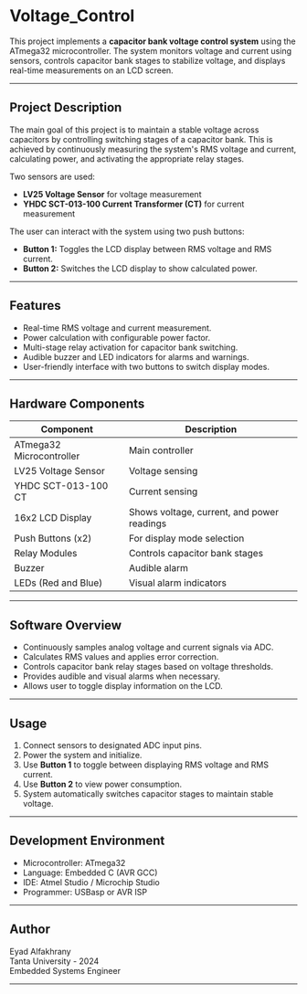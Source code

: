 # Voltage_Control

This project implements a **capacitor bank voltage control system** using the ATmega32 microcontroller. The system monitors voltage and current using sensors, controls capacitor bank stages to stabilize voltage, and displays real-time measurements on an LCD screen.

---

## Project Description

The main goal of this project is to maintain a stable voltage across capacitors by controlling switching stages of a capacitor bank. This is achieved by continuously measuring the system's RMS voltage and current, calculating power, and activating the appropriate relay stages.

Two sensors are used:

- **LV25 Voltage Sensor** for voltage measurement
- **YHDC SCT-013-100 Current Transformer (CT)** for current measurement

The user can interact with the system using two push buttons:

- **Button 1:** Toggles the LCD display between RMS voltage and RMS current.
- **Button 2:** Switches the LCD display to show calculated power.

---

## Features

- Real-time RMS voltage and current measurement.
- Power calculation with configurable power factor.
- Multi-stage relay activation for capacitor bank switching.
- Audible buzzer and LED indicators for alarms and warnings.
- User-friendly interface with two buttons to switch display modes.

---

## Hardware Components

| Component                   | Description                         |
|-----------------------------|-----------------------------------|
| ATmega32 Microcontroller    | Main controller                    |
| LV25 Voltage Sensor         | Voltage sensing                    |
| YHDC SCT-013-100 CT         | Current sensing                   |
| 16x2 LCD Display            | Shows voltage, current, and power readings |
| Push Buttons (x2)           | For display mode selection         |
| Relay Modules               | Controls capacitor bank stages     |
| Buzzer                     | Audible alarm                      |
| LEDs (Red and Blue)         | Visual alarm indicators            |

---

## Software Overview

- Continuously samples analog voltage and current signals via ADC.
- Calculates RMS values and applies error correction.
- Controls capacitor bank relay stages based on voltage thresholds.
- Provides audible and visual alarms when necessary.
- Allows user to toggle display information on the LCD.

---

## Usage

1. Connect sensors to designated ADC input pins.
2. Power the system and initialize.
3. Use **Button 1** to toggle between displaying RMS voltage and RMS current.
4. Use **Button 2** to view power consumption.
5. System automatically switches capacitor stages to maintain stable voltage.

---

## Development Environment

- Microcontroller: ATmega32
- Language: Embedded C (AVR GCC)
- IDE: Atmel Studio / Microchip Studio
- Programmer: USBasp or AVR ISP

---

## Author

Eyad Alfakhrany  
Tanta University - 2024  
Embedded Systems Engineer

---

